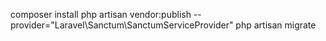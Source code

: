 composer install
php artisan vendor:publish --provider="Laravel\Sanctum\SanctumServiceProvider"
php artisan migrate

